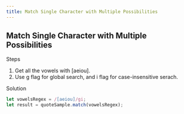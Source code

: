 ```yaml
---
title: Match Single Character with Multiple Possibilities
---
```

## Match Single Character with Multiple Possibilities

Steps
1. Get all the vowels with [aeiou].  
2. Use g flag for global search, and i flag for case-insensitive serach.  

Solution   
```javascript
let vowelsRegex = /[aeiou]/gi;  
let result = quoteSample.match(vowelsRegex);  
```
